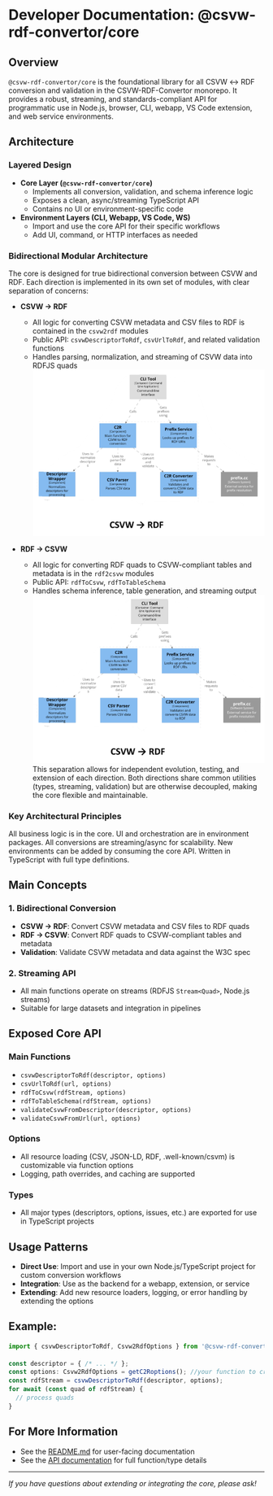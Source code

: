 # Developer Documentation: @csvw-rdf-convertor/core

## Overview

`@csvw-rdf-convertor/core` is the foundational library for all CSVW ↔ RDF conversion and validation in the CSVW-RDF-Convertor monorepo. It provides a robust, streaming, and standards-compliant API for programmatic use in Node.js, browser, CLI, webapp, VS Code extension, and web service environments.

## Architecture

### Layered Design

- **Core Layer (`@csvw-rdf-convertor/core`)**
  - Implements all conversion, validation, and schema inference logic
  - Exposes a clean, async/streaming TypeScript API
  - Contains no UI or environment-specific code
- **Environment Layers (CLI, Webapp, VS Code, WS)**
  - Import and use the core API for their specific workflows
  - Add UI, command, or HTTP interfaces as needed

### Bidirectional Modular Architecture

The core is designed for true bidirectional conversion between CSVW and RDF. Each direction is implemented in its own set of modules, with clear separation of concerns:

- **CSVW → RDF**
  - All logic for converting CSVW metadata and CSV files to RDF is contained in the `csvw2rdf` modules 
  - Public API: `csvwDescriptorToRdf`, `csvUrlToRdf`, and related validation functions
  - Handles parsing, normalization, and streaming of CSVW data into RDFJS quads
  ![Arch1](arch2.png)

- **RDF → CSVW**
  - All logic for converting RDF quads to CSVW-compliant tables and metadata is in the `rdf2csvw` modules 
  - Public API: `rdfToCsvw`, `rdfToTableSchema`
  - Handles schema inference, table generation, and streaming output
![Arch2](Picture2.png)
This separation allows for independent evolution, testing, and extension of each direction. Both directions share common utilities (types, streaming, validation) but are otherwise decoupled, making the core flexible and maintainable.

### Key Architectural Principles
All business logic is in the core. UI and orchestration are in environment packages.
All conversions are streaming/async for scalability.
New environments can be added by consuming the core API.
Written in TypeScript with full type definitions.

## Main Concepts

### 1. Bidirectional Conversion
- **CSVW → RDF**: Convert CSVW metadata and CSV files to RDF quads
- **RDF → CSVW**: Convert RDF quads to CSVW-compliant tables and metadata
- **Validation**: Validate CSVW metadata and data against the W3C spec

### 2. Streaming API
- All main functions operate on streams (RDFJS `Stream<Quad>`, Node.js streams)
- Suitable for large datasets and integration in pipelines


## Exposed Core API 

### Main Functions
- `csvwDescriptorToRdf(descriptor, options)`
- `csvUrlToRdf(url, options)`
- `rdfToCsvw(rdfStream, options)`
- `rdfToTableSchema(rdfStream, options)`
- `validateCsvwFromDescriptor(descriptor, options)`
- `validateCsvwFromUrl(url, options)`

### Options
- All resource loading (CSV, JSON-LD, RDF, .well-known/csvm) is customizable via function options
- Logging, path overrides, and caching are supported

### Types
- All major types (descriptors, options, issues, etc.) are exported for use in TypeScript projects

## Usage Patterns

- **Direct Use**: Import and use in your own Node.js/TypeScript project for custom conversion workflows
- **Integration**: Use as the backend for a webapp, extension, or service
- **Extending**: Add new resource loaders, logging, or error handling by extending the options

## Example: 

```typescript
import { csvwDescriptorToRdf, Csvw2RdfOptions } from '@csvw-rdf-convertor/core';

const descriptor = { /* ... */ };
const options: Csvw2RdfOptions = getC2Roptions(); //your function to create options object
const rdfStream = csvwDescriptorToRdf(descriptor, options);
for await (const quad of rdfStream) {
  // process quads
}
```

## For More Information
- See the [README.md](./README.md) for user-facing documentation
- See the [API documentation](https://s0ft1.github.io/CSVW-RDF-convertor/) for full function/type details 

---

*If you have questions about extending or integrating the core, please ask!*

